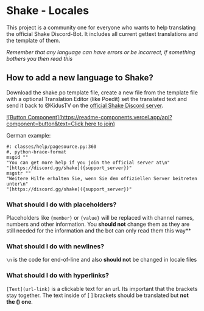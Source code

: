 # Shake - Locales
This project is a community one for everyone who wants to help translating the official Shake Discord-Bot. It includes all current gettext translations and the template of them.

*Remember that any language can have errors or be incorrect, if something bothers you then read this*

## How to add a new language to Shake?
Download the shake.po template file, create a new file from the template file with a optional Translation Editor (like Poedit) set the translated text and send it back to @KidusTV on the [official Shake Discord server](discord.gg/hMBPhYsXkc).

[![Button Component](https://readme-components.vercel.app/api?component=button&text=Click here to join)](discord.gg/hMBPhYsXkc)

German example: 
```po
#: classes/help/pagesource.py:360
#, python-brace-format
msgid ""
"You can get more help if you join the official server at\n"
"[https://discord.gg/shake]({support_server})"
msgstr ""
"Weitere Hilfe erhalten Sie, wenn Sie dem offiziellen Server beitreten unter\n"
"[https://discord.gg/shake]({support_server})"
```

### What should I do with placeholders?
Placeholders like `{member}` or `{value}` will be replaced with channel names, numbers and other information. You **should not** change them as they are still needed for the information and the bot can only read them this way**

### What should I do with newlines?
`\n` is the code for end-of-line and also **should not** be changed in locale files

### What should I do with hyperlinks?
`[Text](url-link)` is a clickable text for an url. Its important that the brackets [ ]( ) stay together. The text inside of [ ] brackets should be translated but **not the () one**.
